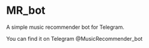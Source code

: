 # MR_bot

A simple music recommender bot for Telegram.

You can find it on Telegram @MusicRecommender_bot 
